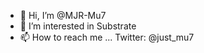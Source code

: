 - 👋 Hi, I’m @MJR-Mu7
- 👀 I’m interested in Substrate
- 📫 How to reach me ...  Twitter: @just_mu7

<!---
MJR-Mu7/MJR-Mu7 is a ✨ special ✨ repository because its `README.md` (this file) appears on your GitHub profile.
You can click the Preview link to take a look at your changes.
--->
